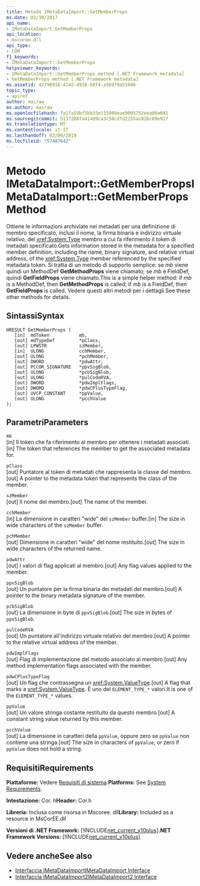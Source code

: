 ```yaml
---
title: Metodo IMetaDataImport::GetMemberProps
ms.date: 03/30/2017
api_name:
- IMetaDataImport.GetMemberProps
api_location:
- mscoree.dll
api_type:
- COM
f1_keywords:
- IMetaDataImport::GetMemberProps
helpviewer_keywords:
- IMetaDataImport::GetMemberProps method [.NET Framework metadata]
- GetMemberProps method [.NET Framework metadata]
ms.assetid: 42790918-4142-4938-b8f4-a56979a55846
topic_type:
- apiref
author: mairaw
ms.author: mairaw
ms.openlocfilehash: fa1fa59bf3bb33e115989eae9095752eea00a041
ms.sourcegitcommit: 5137208fa414d9ca3c58cdfd2155ac81bc89e917
ms.translationtype: MT
ms.contentlocale: it-IT
ms.lasthandoff: 03/06/2019
ms.locfileid: "57487642"
---
```

# <a name="imetadataimportgetmemberprops-method"></a><span data-ttu-id="06b90-102">Metodo IMetaDataImport::GetMemberProps</span><span class="sxs-lookup"><span data-stu-id="06b90-102">IMetaDataImport::GetMemberProps Method</span></span>
<span data-ttu-id="06b90-103">Ottiene le informazioni archiviate nei metadati per una definizione di membro specificato, inclusi il nome, la firma binaria e indirizzo virtuale relativo, del <xref:System.Type> membro a cui fa riferimento il token di metadati specificato.</span><span class="sxs-lookup"><span data-stu-id="06b90-103">Gets information stored in the metadata for a specified member definition, including the name, binary signature, and relative virtual address, of the <xref:System.Type> member referenced by the specified metadata token.</span></span> <span data-ttu-id="06b90-104">Si tratta di un metodo di supporto semplice: se *mb* viene quindi un MethodDef **GetMethodProps** viene chiamato; se *mb* è FieldDef, quindi **GetFieldProps** viene chiamato.</span><span class="sxs-lookup"><span data-stu-id="06b90-104">This is a simple helper method: if *mb* is a MethodDef, then **GetMethodProps** is called; if *mb* is a FieldDef, then **GetFieldProps** is called.</span></span> <span data-ttu-id="06b90-105">Vedere questi altri metodi per i dettagli.</span><span class="sxs-lookup"><span data-stu-id="06b90-105">See these other methods for details.</span></span> 
  
## <a name="syntax"></a><span data-ttu-id="06b90-106">Sintassi</span><span class="sxs-lookup"><span data-stu-id="06b90-106">Syntax</span></span>  
  
```  
HRESULT GetMemberProps (  
   [in]  mdToken           mb,   
   [out] mdTypeDef         *pClass,  
   [out] LPWSTR            szMember,   
   [in]  ULONG             cchMember,   
   [out] ULONG             *pchMember,   
   [out] DWORD             *pdwAttr,  
   [out] PCCOR_SIGNATURE   *ppvSigBlob,   
   [out] ULONG             *pcbSigBlob,   
   [out] ULONG             *pulCodeRVA,   
   [out] DWORD             *pdwImplFlags,   
   [out] DWORD             *pdwCPlusTypeFlag,   
   [out] UVCP_CONSTANT     *ppValue,  
   [out] ULONG             *pcchValue  
);  
```  
  
## <a name="parameters"></a><span data-ttu-id="06b90-107">Parametri</span><span class="sxs-lookup"><span data-stu-id="06b90-107">Parameters</span></span>  
 `mb`  
 <span data-ttu-id="06b90-108">[in] Il token che fa riferimento al membro per ottenere i metadati associati.</span><span class="sxs-lookup"><span data-stu-id="06b90-108">[in] The token that references the member to get the associated metadata for.</span></span>  
  
 `pClass`  
 <span data-ttu-id="06b90-109">[out] Puntatore al token di metadati che rappresenta la classe del membro.</span><span class="sxs-lookup"><span data-stu-id="06b90-109">[out] A pointer to the metadata token that represents the class of the member.</span></span>  
  
 `szMember`  
 <span data-ttu-id="06b90-110">[out] Il nome del membro.</span><span class="sxs-lookup"><span data-stu-id="06b90-110">[out] The name of the member.</span></span>  
  
 `cchMember`  
 <span data-ttu-id="06b90-111">[in] La dimensione in caratteri "wide" del `szMember` buffer.</span><span class="sxs-lookup"><span data-stu-id="06b90-111">[in] The size in wide characters of the `szMember` buffer.</span></span>  
  
 `pchMember`  
 <span data-ttu-id="06b90-112">[out] Dimensione in caratteri "wide" del nome restituito.</span><span class="sxs-lookup"><span data-stu-id="06b90-112">[out] The size in wide characters of the returned name.</span></span>  
  
 `pdwAttr`  
 <span data-ttu-id="06b90-113">[out] I valori di flag applicati al membro.</span><span class="sxs-lookup"><span data-stu-id="06b90-113">[out] Any flag values applied to the member.</span></span>  
  
 `ppvSigBlob`  
 <span data-ttu-id="06b90-114">[out] Un puntatore per la firma binaria dei metadati del membro.</span><span class="sxs-lookup"><span data-stu-id="06b90-114">[out] A pointer to the binary metadata signature of the member.</span></span>  
  
 `pcbSigBlob`  
 <span data-ttu-id="06b90-115">[out] La dimensione in byte di `ppvSigBlob`.</span><span class="sxs-lookup"><span data-stu-id="06b90-115">[out] The size in bytes of `ppvSigBlob`.</span></span>  
  
 `pulCodeRVA`  
 <span data-ttu-id="06b90-116">[out] Un puntatore all'indirizzo virtuale relativo del membro.</span><span class="sxs-lookup"><span data-stu-id="06b90-116">[out] A pointer to the relative virtual address of the member.</span></span>  
  
 `pdwImplFlags`  
 <span data-ttu-id="06b90-117">[out] Flag di implementazione del metodo associato al membro.</span><span class="sxs-lookup"><span data-stu-id="06b90-117">[out] Any method implementation flags associated with the member.</span></span>  
  
 `pdwCPlusTypeFlag`  
 <span data-ttu-id="06b90-118">[out] Un flag che contrassegna un <xref:System.ValueType>.</span><span class="sxs-lookup"><span data-stu-id="06b90-118">[out] A flag that marks a <xref:System.ValueType>.</span></span> <span data-ttu-id="06b90-119">È uno del `ELEMENT_TYPE_*` valori.</span><span class="sxs-lookup"><span data-stu-id="06b90-119">It is one of the `ELEMENT_TYPE_*` values.</span></span>
  
 `ppValue`  
 <span data-ttu-id="06b90-120">[out] Un valore stringa costante restituito da questo membro.</span><span class="sxs-lookup"><span data-stu-id="06b90-120">[out] A constant string value returned by this member.</span></span>  
  
 `pcchValue`  
 <span data-ttu-id="06b90-121">[out] La dimensione in caratteri della `ppValue`, oppure zero se `ppValue` non contiene una stringa.</span><span class="sxs-lookup"><span data-stu-id="06b90-121">[out] The size in characters of `ppValue`, or zero if `ppValue` does not hold a string.</span></span>  
  
## <a name="requirements"></a><span data-ttu-id="06b90-122">Requisiti</span><span class="sxs-lookup"><span data-stu-id="06b90-122">Requirements</span></span>  
 <span data-ttu-id="06b90-123">**Piattaforme:** Vedere [Requisiti di sistema](../../../../docs/framework/get-started/system-requirements.md).</span><span class="sxs-lookup"><span data-stu-id="06b90-123">**Platforms:** See [System Requirements](../../../../docs/framework/get-started/system-requirements.md).</span></span>  
  
 <span data-ttu-id="06b90-124">**Intestazione:** Cor. h</span><span class="sxs-lookup"><span data-stu-id="06b90-124">**Header:** Cor.h</span></span>  
  
 <span data-ttu-id="06b90-125">**Libreria:** Inclusa come risorsa in Mscoree. dll</span><span class="sxs-lookup"><span data-stu-id="06b90-125">**Library:** Included as a resource in MsCorEE.dll</span></span>  
  
 <span data-ttu-id="06b90-126">**Versioni di .NET Framework:** [!INCLUDE[net_current_v10plus](../../../../includes/net-current-v10plus-md.md)]</span><span class="sxs-lookup"><span data-stu-id="06b90-126">**.NET Framework Versions:** [!INCLUDE[net_current_v10plus](../../../../includes/net-current-v10plus-md.md)]</span></span>  
  
## <a name="see-also"></a><span data-ttu-id="06b90-127">Vedere anche</span><span class="sxs-lookup"><span data-stu-id="06b90-127">See also</span></span>
- [<span data-ttu-id="06b90-128">Interfaccia IMetaDataImport</span><span class="sxs-lookup"><span data-stu-id="06b90-128">IMetaDataImport Interface</span></span>](../../../../docs/framework/unmanaged-api/metadata/imetadataimport-interface.md)
- [<span data-ttu-id="06b90-129">Interfaccia IMetaDataImport2</span><span class="sxs-lookup"><span data-stu-id="06b90-129">IMetaDataImport2 Interface</span></span>](../../../../docs/framework/unmanaged-api/metadata/imetadataimport2-interface.md)
